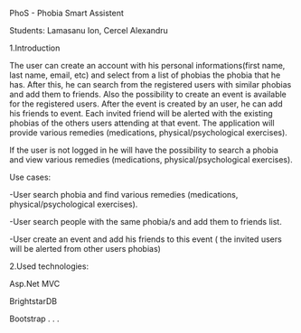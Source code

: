 PhoS - Phobia Smart Assistent

Students: Lamasanu Ion, Cercel Alexandru

1.Introduction

The user can create an account with his personal informations(first name, last name, email, etc) and select from a list
of phobias the phobia that he has. After this, he can search from the registered users with similar phobias and add them to friends.
Also the possibility to create an event is available for the registered users. After the event is created by an user, he can add his friends to event. Each invited friend will be alerted with the existing phobias of the others users attending at that event. 
The application will provide various remedies (medications, physical/psychological exercises).

If the user is not logged in he will have the possibility to search a phobia and view various remedies (medications, physical/psychological exercises).

Use cases:

-User search phobia and find various remedies (medications, physical/psychological exercises).

-User search people with the same phobia/s and add them to friends list.

-User create an event and add his friends to this event ( the invited users will be alerted from other users phobias)

2.Used technologies:

Asp.Net MVC

BrightstarDB

Bootstrap
.
.
.
 
















          

